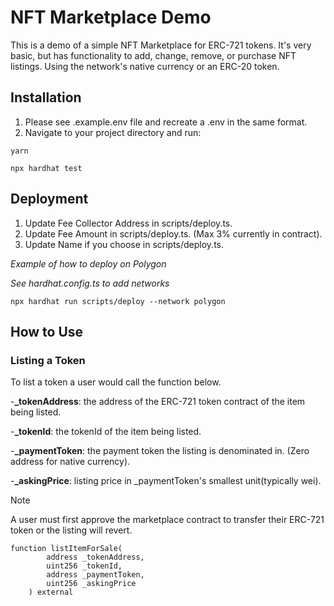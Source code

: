 # NFT Marketplace Demo

This is a demo of a simple NFT Marketplace for ERC-721 tokens. It's very basic, but has functionality to add, change, remove, or purchase NFT listings. Using the network's native currency or an ERC-20 token.

## Installation

1. Please see .example.env file and recreate a .env in the same format.
2. Navigate to your project directory and run:

```shell
yarn
```

```shell
npx hardhat test
```

## Deployment

1. Update Fee Collector Address in scripts/deploy.ts.
2. Update Fee Amount in scripts/deploy.ts. (Max 3% currently in contract).
3. Update Name if you choose in scripts/deploy.ts.

*Example of how to deploy on Polygon*

*See hardhat.config.ts to add networks*

```shell
npx hardhat run scripts/deploy --network polygon
```

## How to Use

### Listing a Token

To list a token a user would call the function below.

-**_tokenAddress**: the address of the ERC-721 token contract of the item being listed.

-**_tokenId**: the tokenId of the item being listed.

-**_paymentToken**: the payment token the listing is denominated in. (Zero address for native currency).

-**_askingPrice**: listing price in _paymentToken's smallest unit(typically wei).

> [!NOTE]
> A user must first approve the marketplace contract to transfer their ERC-721 token or the listing will revert.

```solidity
function listItemForSale(
        address _tokenAddress,
        uint256 _tokenId,
        address _paymentToken,
        uint256 _askingPrice
    ) external
```

